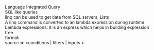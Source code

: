 Language Integrated Query <br>
SQL like queries <br>
linq can be used to get data from SQL servers, Lists <br>
A linq command is converted to an lambda expression during runtime <br>
Lambda expressions: it is an express which helps in building expression tree <br>
format: <br>
    source => <conditions | filters | inputs >
